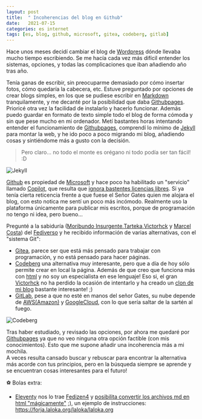 ```yaml
---
layout: post
title:  " Incoherencias del blog en Github" 
date:   2021-07-15
categories: es internet
tags: [es, blog, github, microsoft, gitea, codeberg, gitlab]
---
```


Hace unos meses decidí cambiar el blog de [Wordpress](https://izaroblog.com/2021/03/23/helbide-aldaketa-cambio-de-direccion/) dónde llevaba mucho tiempo escribiendo. Se me hacía cada vez más difícil entender los sistemas, opciones, y todas las complicaciones que iban añadiendo año tras año. 

Tenía ganas de escribir, sin preocuparme demasiado por cómo insertar fotos, cómo quedaría la cabecera, etc. Estuve preguntado por opciones de crear blogs simples, en los que se pudiese escribir en [Markdown](https://es.wikipedia.org/wiki/Markdown) tranquilamente, y me decanté por la posibilidad que daba [Githubpages](https://pages.github.com/). Prioricé otra vez la facilidad de instalarlo y hacerlo funcionar. Además puedo guardar en formato de texto simple todo el blog de forma cómoda y sin que pese mucho en mi ordenador. 
Metí bastantes horas intentando entender el funcionamiento de [Githubpages](https://pages.github.com/), comprendí lo mínimo de [Jekyll](https://jekyllrb.com/) para montar la web, y he ido poco a poco migrando mi blog, añadiendo cosas y sintiéndome más a gusto con la decisión.

> Pero claro... no todo el monte es orégano ni todo podía ser tan fácil! :D  

![Jekyll](https://jekyllrb.com/img/octojekyll.png)


[Github](https://es.wikipedia.org/wiki/GitHub) es propiedad de [Microsoft](https://es.wikipedia.org/wiki/Microsoft) y hace poco ha habilitado un "servicio" llamado [Copilot](https://copilot.github.com/), que resulta que [ignora bastentes licencias libres](https://sergiotarxz.me/2021/07/04/thoughts-about-github-copilot-license-laundry/). 
Si ya tenía cierta reticencia frente a que fuese el Señor Gates quien me alojara el blog, con esto notica me sentí un poco más incómodo. Realmente uso la plataforma únicamente para publicar mis escritos, porque de programación no tengo ni idea, pero bueno... 

Pregunté a la sabiduría ([Moribundo Insurgente](https://pleroma.libretux.com/@demoakracia),[Tarteka](https://pleroma.libretux.com/@tarteka),[Victorhck](https://mastodon.social/@victorhck) y [Marcel Costa](https://barcelona.social/users/marcelcosta)) del [Fediverso](https://es.wikipedia.org/wiki/Fediverso) y he recibido información de varias alternativas, con el "sistema Git":
- [Gitea](https://gitea.com/), parece ser que está más pensado para trabajar con programación, y no está pensado para hacer páginas.
- [Codeberg](https://victorhckinthefreeworld.com/2020/07/06/codeberg-alternativa-github-gitlab/) una alternativa muy interesante, pero que a día de hoy sólo permite crear en local la página. Además de que creo que funciona más con [html](https://es.wikipedia.org/wiki/HTML) y no soy un especialista en ese lenguaje! Eso si, el gran [Victorhck](https://mastodon.social/@victorhck) no ha perdido la ocasión de intentarlo y ha creado un [clon de mi blog](https://izaro.codeberg.page/) bastante interesante! ;)
- [GitLab](https://about.gitlab.com/), pese a que no esté en manos del señor Gates, su nube depende de [AWS(Amazon)](https://es.wikipedia.org/wiki/Amazon_Web_Services) y [GoogleCloud](https://es.wikipedia.org/wiki/Google_Cloud), con lo que sería saltar de la sartén al fuego.

![Codeberg](https://codeberg.org/img/logo.svg)

Tras haber estudiado, y revisado las opciones, por ahora me quedaré por [Githubpages](https://pages.github.com/) ya que no veo ninguna otra opción factible (con mis conocimientos). Esto que me supone añadir una incoherencia más a mi mochila.   
A veces resulta cansado buscar y rebuscar para encontrar la alternativa más acorde con tus principios, pero en la búsqueda siempre se aprende y se encuentran cosas interesantes para el futuro!

⚽️ Bolas extra: 
- [Eleventy](https://www.11ty.dev/) nos lo trae [Fedizen4](https://barcelona.social/titi) y [posibilita convertir los archivos md en html "mágicamente"](https://barcelona.social/notice/A9L7dygjPVqGURT3GC) ;), un ejemplo de instrucciones: <https://forja.laloka.org/laloka/laloka.org>
